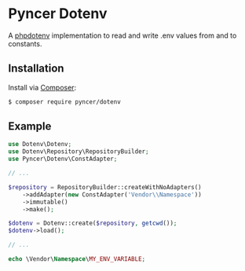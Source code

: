 # Pyncer Dotenv
A [phpdotenv](https://github.com/vlucas/phpdotenv) implementation to read and write .env values from and to constants.

## Installation

Install via [Composer](https://getcomposer.org):

```bash
$ composer require pyncer/dotenv
```

## Example

```php
use Dotenv\Dotenv;
use Dotenv\Repository\RepositoryBuilder;
use Pyncer\Dotenv\ConstAdapter;

// ...

$repository = RepositoryBuilder::createWithNoAdapters()
    ->addAdapter(new ConstAdapter('Vendor\\Namespace'))
    ->immutable()
    ->make();

$dotenv = Dotenv::create($repository, getcwd());
$dotenv->load();

// ...

echo \Vendor\Namespace\MY_ENV_VARIABLE;
```
